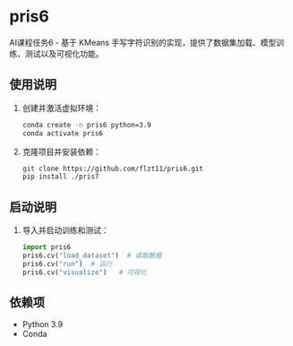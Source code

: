 # pris6
AI课程任务6 - 基于 KMeans 手写字符识别的实现，提供了数据集加载、模型训练、测试以及可视化功能。


## 使用说明
1. 创建并激活虚拟环境：
    ```bash
    conda create -n pris6 python=3.9
    conda activate pris6
    ```

2. 克隆项目并安装依赖：
    ```bash
    git clone https://github.com/flzt11/pris6.git 
    pip install ./pris7
    ```

## 启动说明
1. 导入并启动训练和测试：
    ```python
    import pris6
    pris6.cv("load_dataset")  # 读取数据
    pris6.cv("run")  # 运行
    pris6.cv("visualize")   # 可视化
    ```

## 依赖项
- Python 3.9
- Conda

